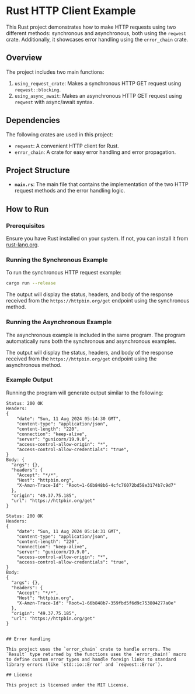 # Rust HTTP Client Example

This Rust project demonstrates how to make HTTP requests using two different methods: synchronous and asynchronous, both using the `reqwest` crate. Additionally, it showcases error handling using the `error_chain` crate.

## Overview

The project includes two main functions:

1. `using_reqwest_crate`: Makes a synchronous HTTP GET request using `reqwest::blocking`.
2. `using_async_await`: Makes an asynchronous HTTP GET request using `reqwest` with async/await syntax.

## Dependencies

The following crates are used in this project:

- `reqwest`: A convenient HTTP client for Rust.
- `error_chain`: A crate for easy error handling and error propagation.

## Project Structure

- **`main.rs`**: The main file that contains the implementation of the two HTTP request methods and the error handling logic.

## How to Run

### Prerequisites

Ensure you have Rust installed on your system. If not, you can install it from [rust-lang.org](https://www.rust-lang.org/).

### Running the Synchronous Example

To run the synchronous HTTP request example:

```sh
cargo run --release
```

The output will display the status, headers, and body of the response received from the `https://httpbin.org/get` endpoint using the synchronous method.

### Running the Asynchronous Example

The asynchronous example is included in the same program. The program automatically runs both the synchronous and asynchronous examples.

The output will display the status, headers, and body of the response received from the `https://httpbin.org/get` endpoint using the asynchronous method.

### Example Output

Running the program will generate output similar to the following:

```
Status: 200 OK
Headers:
{
    "date": "Sun, 11 Aug 2024 05:14:30 GMT",
    "content-type": "application/json",
    "content-length": "220",
    "connection": "keep-alive",
    "server": "gunicorn/19.9.0",
    "access-control-allow-origin": "*",
    "access-control-allow-credentials": "true",
}
Body: {
  "args": {},
  "headers": {
    "Accept": "*/*",
    "Host": "httpbin.org",
    "X-Amzn-Trace-Id": "Root=1-66b848b6-4cfc76072bd58e3174b7c9d7"
  },
  "origin": "49.37.75.185",
  "url": "https://httpbin.org/get"
}

Status: 200 OK
Headers:
{
    "date": "Sun, 11 Aug 2024 05:14:31 GMT",
    "content-type": "application/json",
    "content-length": "220",
    "connection": "keep-alive",
    "server": "gunicorn/19.9.0",
    "access-control-allow-origin": "*",
    "access-control-allow-credentials": "true",
}
Body:
{
  "args": {},
  "headers": {
    "Accept": "*/*",
    "Host": "httpbin.org",
    "X-Amzn-Trace-Id": "Root=1-66b848b7-359fbd5f6d9c753804277a0e"
  },
  "origin": "49.37.75.185",
  "url": "https://httpbin.org/get"
}


## Error Handling

This project uses the `error_chain` crate to handle errors. The `Result` type returned by the functions uses the `error_chain!` macro to define custom error types and handle foreign links to standard library errors (like `std::io::Error` and `reqwest::Error`).

## License

This project is licensed under the MIT License.
```
